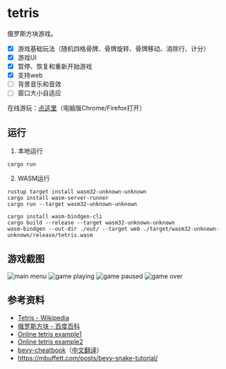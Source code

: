# tetris
俄罗斯方块游戏。
- [x] 游戏基础玩法（随机四格骨牌、骨牌旋转、骨牌移动、消除行、计分）
- [x] 游戏UI
- [x] 暂停、恢复和重新开始游戏
- [x] 支持web
- [ ] 背景音乐和音效
- [ ] 窗口大小自适应

在线游玩：[点这里](https://nightswatchgames.github.io/games/tetris/)（电脑版Chrome/Firefox打开）

## 运行
1. 本地运行
```
cargo run
```
2. WASM运行
```
rustup target install wasm32-unknown-unknown
cargo install wasm-server-runner
cargo run --target wasm32-unknown-unknown
```
```
cargo install wasm-bindgen-cli
cargo build --release --target wasm32-unknown-unknown
wasm-bindgen --out-dir ./out/ --target web ./target/wasm32-unknown-unknown/release/tetris.wasm
```

## 游戏截图
![main menu](https://raw.githubusercontent.com/NightsWatchGames/tetris/main/screenshots/main_menu.png)
![game playing](https://raw.githubusercontent.com/NightsWatchGames/tetris/main/screenshots/game_playing.png)
![game paused](https://raw.githubusercontent.com/NightsWatchGames/tetris/main/screenshots/game_paused.png)
![game over](https://raw.githubusercontent.com/NightsWatchGames/tetris/main/screenshots/game_over.png)

## 参考资料
- [Tetris - Wikipedia](https://en.wikipedia.org/wiki/Tetris)
- [俄罗斯方块 - 百度百科](https://baike.baidu.com/item/%E4%BF%84%E7%BD%97%E6%96%AF%E6%96%B9%E5%9D%97/535753)
- [Online tetris example1](https://tetris.com/play-tetris)
- [Online tetris example2](https://www.freetetris.org/game.php)
- [bevy-cheatbook](https://github.com/bevy-cheatbook/bevy-cheatbook)（[中文翻译](https://yiviv.com/bevy-cheatbook/)）
- https://mbuffett.com/posts/bevy-snake-tutorial/